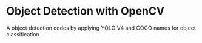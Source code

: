 # Object Detection with OpenCV

A object detection codes by applying YOLO V4 and COCO names for object classification.